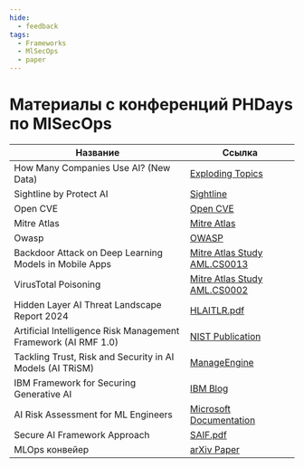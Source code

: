 ```yaml
---
hide:
  - feedback
tags:
  - Frameworks
  - MlSecOps
  - paper
---
```


# **Материалы с конференций PHDays по MlSecOps**


| Название                                                    | Ссылка                                                                                                                                                                     |
|-------------------------------------------------------------|----------------------------------------------------------------------------------------------------------------------------------------------------------------------------|
| How Many Companies Use AI? (New Data)                       | [Exploding Topics](https://explodingtopics.com/blog/companies-using-ai)                                                                                                                                                                     |
| Sightline by Protect AI                                     | [Sightline](https://sightline.protectai.com/)                                                                                                                              |
| Open CVE                                                    | [Open CVE](https://www.opencve.io/welcome)                                                                                                                                 |
| Mitre Atlas                                                 | [Mitre Atlas](https://atlas.mitre.org/)                                                                                                                                    |
| Owasp                                                      | [OWASP](https://owasp.org/)                                                                                                                                                |
| Backdoor Attack on Deep Learning Models in Mobile Apps      | [Mitre Atlas Study AML.CS0013](https://atlas.mitre.org/studies/AML.CS0013)                                                                                                 |
| VirusTotal Poisoning                                        | [Mitre Atlas Study AML.CS0002](https://atlas.mitre.org/studies/AML.CS0002/)                                                                                                |
| Hidden Layer AI Threat Landscape Report 2024                            | [HLAITLR.pdf](https://cyberorda.com/pdf/HLAITLR.pdf)                                                                                                                                                                    |
| Artificial Intelligence Risk Management Framework (AI RMF 1.0) | [NIST Publication](https://www.nist.gov/publications/artificial-intelligence-risk-management-framework-ai-rmf-10)                                                          |
| Tackling Trust, Risk and Security in AI Models (AI TRiSM)   | [ManageEngine](https://www.manageengine.com/active-directory-360/manage-and-protect-identities/identitude/wiki/ai-trust-risk-and-security-management-ai-trism.html#:~:text=According%20to%20Gartner%2C%20AI%20Trust%2C,and%20mitigation%20of%3A%20AI-powered%20risks) |
| IBM Framework for Securing Generative AI                    | [IBM Blog](https://www.ibm.com/blog/announcement/ibm-framework-for-securing-generative-ai/)                                                                                 |
| AI Risk Assessment for ML Engineers                         | [Microsoft Documentation](https://learn.microsoft.com/en-us/security/ai-red-team/ai-risk-assessment)                                                                        |
| Secure AI Framework Approach                                | [SAIF.pdf](https://cyberorda.com/pdf/google_secure_ai_framework_approach.pdf)                                                                                                                                                                       |
| MLOps конвейер                                              | [arXiv Paper](https://arxiv.org/pdf/2205.02302)                                                                                                                             |
